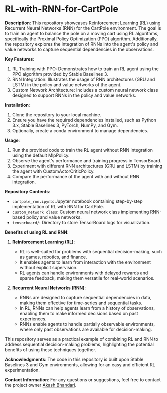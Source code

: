 # RL-with-RNN-for-CartPole

**Description**:
This repository showcases Reinforcement Learning (RL) using Recurrent Neural Networks (RNN) for the CartPole environment. The goal is to train an agent to balance the pole on a moving cart using RL algorithms, specifically the Proximal Policy Optimization (PPO) algorithm. Additionally, the repository explores the integration of RNNs into the agent's policy and value networks to capture sequential dependencies in the observations.

**Key Features**:

1. RL Training with PPO: Demonstrates how to train an RL agent using the PPO algorithm provided by Stable Baselines 3.
2. RNN Integration: Illustrates the usage of RNN architectures (GRU and LSTM) in the policy and value networks of the agent.
3. Custom Network Architecture: Includes a custom neural network class designed to support RNNs in the policy and value networks.

**Installation**:
1. Clone the repository to your local machine.
2. Ensure you have the required dependencies installed, such as Python 3.x, Stable Baselines 3, PyTorch, NumPy, and Gym.
3. Optionally, create a conda environment to manage dependencies.

**Usage**:
1. Run the provided code to train the RL agent without RNN integration using the default MlpPolicy.
2. Observe the agent's performance and training progress in TensorBoard.
3. Experiment with different RNN architectures (GRU and LSTM) by training the agent with CustomActorCriticPolicy.
4. Compare the performance of the agent with and without RNN integration.

**Repository Contents**:
- `cartpole_rnn.ipynb`: Jupyter notebook containing step-by-step implementation of RL with RNN for CartPole.
- `custom_network class`: Custom neural network class implementing RNN-based policy and value networks.
- `tensorboard/`: Directory to store TensorBoard logs for visualization.

**Benefits of using RL and RNN**:

1. **Reinforcement Learning (RL)**:
   - RL is well-suited for problems with sequential decision-making, such as games, robotics, and finance.
   - It enables agents to learn from interaction with the environment without explicit supervision.
   - RL agents can handle environments with delayed rewards and sparse feedback, making them versatile for real-world scenarios.

2. **Recurrent Neural Networks (RNN)**:
   - RNNs are designed to capture sequential dependencies in data, making them effective for time-series and sequential tasks.
   - In RL, RNNs can help agents learn from a history of observations, enabling them to make informed decisions based on past experiences.
   - RNNs enable agents to handle partially observable environments, where only past observations are available for decision-making.

This repository serves as a practical example of combining RL and RNN to address sequential decision-making problems, highlighting the potential benefits of using these techniques together.


**Acknowledgments**:
The code in this repository is built upon Stable Baselines 3 and Gym environments, allowing for an easy and efficient RL experimentation.

**Contact Information**:
For any questions or suggestions, feel free to contact the project owner [Akash Bhandari](mailto:akashlra10@gmail.com).

